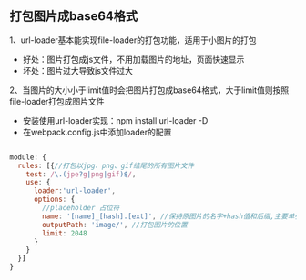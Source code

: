 ## 打包图片成base64格式

1、url-loader基本能实现file-loader的打包功能，适用于小图片的打包
  + 好处：图片打包成js文件，不用加载图片的地址，页面快速显示
  + 坏处：图片过大导致js文件过大

2、当图片的大小小于limit值时会把图片打包成base64格式，大于limit值则按照file-loader打包成图片文件
  + 安装使用url-loader实现：npm install url-loader -D
  + 在webpack.config.js中添加loader的配置

```js

module: {
  rules: [{//打包以jpg、png、gif结尾的所有图片文件
    test: /\.(jpe?g|png|gif)$/,
    use: {
      loader:'url-loader',
      options: {
        //placeholder 占位符 
        name: '[name]_[hash].[ext]', //保持原图片的名字+hash值和后缀,主要单引号
        outputPath: 'image/', //打包图片的位置
        limit: 2048
      }
    }
  }]
}

```
 